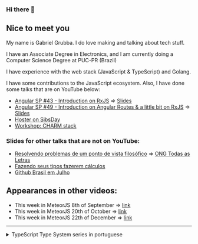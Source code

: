 ### Hi there 👋

## Nice to meet you


  My name is Gabriel Grubba. I do love making and talking about tech stuff.
  
  I have an Associate Degree in Electronics, and I am currently doing a Computer Science Degree at PUC-PR (Brazil)

  
  I have experience with the web stack (JavaScript & TypeScript) and Golang.
  
  I have some contributions to the JavaScript ecosystem. Also, I have done some talks that are on YouTube below:
  - [Angular SP #43 - Introduction on RxJS](https://www.youtube.com/watch?v=_bDzLTc-u58&t=4105s) => [Slides](https://docs.google.com/presentation/d/1TZfNkWlfljVW5XxZOp9M5PvFVPazkUKydUDSezEJq2Q/edit?usp=sharing)
  - [Angular SP #49 - Introduction on Angular Routes & a little bit on RxJS](https://www.youtube.com/watch?v=IoAMKiii1H8) => [Slides](https://docs.google.com/presentation/d/1XGnEvDKwCBJmZF9pD8p24Sr1BzgpCSmGXkAsjz_CvQs/edit?usp=sharing)
  - [Hoster on SibsDay](https://www.youtube.com/watch?v=cMf2UDSS1U0)
  - [Workshop: CHARM stack](https://www.youtube.com/watch?v=wVBRWPw5X9s)
  
  ### Slides for other talks that are not on YouTube:
  - [Resolvendo problemas de um ponto de vista filosófico](https://docs.google.com/presentation/d/1TsXtE0_-i0d9qcaJCJOPNb6psCEyT403zUWzJIeOmgA/edit?usp=sharing) =>  [ONG Todas as Letras](https://todasasletras.org/)
  - [Fazendo seus tipos fazerem cálculos](https://docs.google.com/presentation/d/1AAAOXUGyVWRtnkgOZ7UgjNgtCDqDFpHURe5H_3TaOWw/edit?usp=sharing)
  - [Github Brasil em Julho](https://www.youtube.com/live/IZk2ZxgQtFc?feature=share)

## Appearances in other videos:

 - This week in MeteorJS 8th of September => [link](https://www.youtube.com/watch?v=EAN8Bz4y394&t=2s)
 - This week in MeteorJS 20th of October => [link](https://www.youtube.com/watch?v=Otf_jslXFBU&t=1968s)
- This week in MeteorJS  22th of December => [link](https://www.youtube.com/watch?v=dNogyc_mzoY)
---
   
<details>
      <summary>TypeScript Type System series in portuguese</summary>
  
  [1st part](https://dev.to/grubba/uma-introducao-aos-tipos-avancados-do-typescript-17i7)
  
  [2nd part](https://dev.to/grubba/tenha-brio-com-sistemas-de-tipos-h7d)
  
  [3rd part](https://dev.to/grubba/fazendo-sua-calculadora-em-typelevel-do-typescript-4je8)
  
</details>

  



